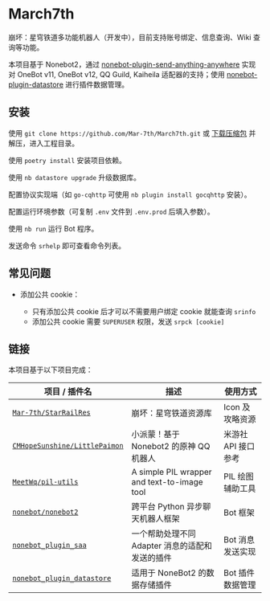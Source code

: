 # March7th

崩坏：星穹铁道多功能机器人（开发中），目前支持账号绑定、信息查询、Wiki 查询等功能。

本项目基于 Nonebot2，通过 [nonebot-plugin-send-anything-anywhere](https://github.com/felinae98/nonebot-plugin-send-anything-anywhere) 实现对 OneBot v11, OneBot v12, QQ Guild, Kaiheila 适配器的支持；使用 [nonebot-plugin-datastore](https://github.com/he0119/nonebot-plugin-datastore) 进行插件数据管理。

## 安装

使用 `git clone https://github.com/Mar-7th/March7th.git` 或 [下载压缩包](https://github.com/Mar-7th/March7th/archive/refs/heads/master.zip) 并解压，进入工程目录。

使用 `poetry install` 安装项目依赖。

使用 `nb datastore upgrade` 升级数据库。

配置协议实现端（如 `go-cqhttp` 可使用 `nb plugin install gocqhttp` 安装）。

配置运行环境参数（可复制 `.env` 文件到 `.env.prod` 后填入参数）。

使用 `nb run` 运行 Bot 程序。

发送命令 `srhelp` 即可查看命令列表。

## 常见问题

- 添加公共 cookie：

  - 只有添加公共 cookie 后才可以不需要用户绑定 cookie 就能查询 `srinfo`
  - 添加公共 cookie 需要 `SUPERUSER` 权限，发送 `srpck [cookie]`

## 链接

本项目基于以下项目完成：

| 项目 / 插件名                                                                              | 描述                                            | 使用方式            |
| ------------------------------------------------------------------------------------------ | ----------------------------------------------- | ------------------- |
| [`Mar-7th/StarRailRes`](https://github.com/Mar-7th/StarRailRes)                            | 崩坏：星穹铁道资源库                            | Icon 及攻略资源     |
| [`CMHopeSunshine/LittlePaimon`](https://github.com/CMHopeSunshine/LittlePaimon)            | 小派蒙！基于 Nonebot2 的原神 QQ 机器人          | 米游社 API 接口参考 |
| [`MeetWq/pil-utils`](https://github.com/MeetWq/pil-utils)                                  | A simple PIL wrapper and text-to-image tool     | PIL 绘图辅助工具    |
| [`nonebot/nonebot2`](https://github.com/nonebot/nonebot2)                                  | 跨平台 Python 异步聊天机器人框架                | Bot 框架            |
| [`nonebot_plugin_saa`](https://github.com/felinae98/nonebot-plugin-send-anything-anywhere) | 一个帮助处理不同 Adapter 消息的适配和发送的插件 | Bot 消息发送实现    |
| [`nonebot_plugin_datastore`](https://github.com/he0119/nonebot-plugin-datastore)           | 适用于 NoneBot2 的数据存储插件                  | Bot 插件数据管理    |
